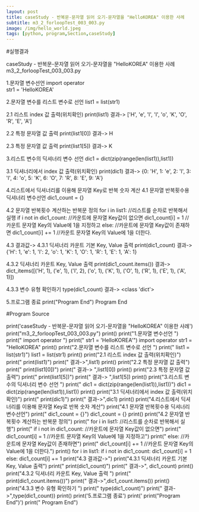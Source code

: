 ```yaml
---
layout: post
title: caseStudy - 반복문-문자열 읽어 오기-문자열을 "HelloKOREA" 이용한 사례
subtitle: m3_2_forloopTest_003_003.py
image: /img/hello_world.jpeg
tags: [python, program,Section,caseStudy]
---
```


#실행결과

caseStudy - 반복문-문자열 읽어 오기-문자열을 "HelloKOREA" 이용한 사례
m3_2_forloopTest_003_003.py

1.문자열 변수선언
  import operator    
  str1 = 'HelloKOREA'

2.문자열 변수를 리스트 변수로 선언
  list1 = list(str1)

2.1 리스트 index 값 출력(위치확인)
    print(list1)
    결과-> ['H', 'e', 'l', 'l', 'o', 'K', 'O', 'R', 'E', 'A']

2.2 특정 문자열 값 출력
    print(list1[0])
    결과->  H

2.3 특정 문자열 값 출력
    print(list1[5])
    결과->  K

3.리스트 변수의 딕셔너리 변수 선언
  dic1 = dict(zip(range(len(list1)),list1))

3.1 딕셔너리에서 index 값 출력(위치확인)
    print(dic1)
    결과-> {0: 'H', 1: 'e', 2: 'l', 3: 'l', 4: 'o', 5: 'K', 6: 'O', 7: 'R', 8: 'E', 9: 'A'}

4.리스트에서 딕셔너리를 이용해 문자열 Key로 반복 숫자 계산
4.1 문자열 반복횟수용 딕셔너리 변수선언
    dic1_count = {}

4.2 문자열 반복횟수 계산하는 반복문 정의
    for i in list1: //리스트를 순차로 반복해서 실행
        if i not in dic1_count: //카운트에 문자열 Key값이 없으면
              dic1_count[i] = 1 //카운트 문자열 Key의 Value에 1을 지정하고
        else: //카운트에 문자열 Key값이 존재하면
              dic1_count[i] += 1 //카운트 문자열 Key의 Value에 1을 더한다.

4.3 결과값->
4.3.1 딕셔너리 카운트 기본 Key, Value 출력
   print(dic1_count)
   결과-> {'H': 1, 'e': 1, 'l': 2, 'o': 1, 'K': 1, 'O': 1, 'R': 1, 'E': 1, 'A': 1}

4.3.2 딕셔너리 카운트 Key, Value 출력
   print(dic1_count.items())
   결과-> dict_items([('H', 1), ('e', 1), ('l', 2), ('o', 1), ('K', 1), ('O', 1), ('R', 1), ('E', 1), ('A', 1)])

4.3.3 변수 유형 확인하기
   type(dic1_count)
   결과-> <class 'dict'>

5.프로그램 종료
  print("Program End")
  Program End

#Program Source

print('caseStudy - 반복문-문자열 읽어 오기-문자열을 "HelloKOREA" 이용한 사례')
print("m3_2_forloopTest_003_003.py")
print()
print("1.문자열 변수선언 ")
print("  import operator    ")
print("  str1 = 'HelloKOREA'")
import operator
str1 = "HelloKOREA"
print()
print("2.문자열 변수를 리스트 변수로 선언 ")
print("  list1 = list(str1)")
list1 = list(str1)
print()
print("2.1 리스트 index 값 출력(위치확인)")
print("    print(list1)")
print("    결과->",list1)
print()
print("2.2 특정 문자열 값 출력")
print("    print(list1[0])")
print("    결과-> ",list1[0])
print()
print("2.3 특정 문자열 값 출력")
print("    print(list1[5])")
print("    결과-> ",list1[5])
print()
print("3.리스트 변수의 딕셔너리 변수 선언 ")
print("  dic1 = dict(zip(range(len(list1)),list1))")
dic1 = dict(zip(range(len(list1)),list1))
print()
print("3.1 딕셔너리에서 index 값 출력(위치확인)")
print("    print(dic1)")
print("    결과->",dic1)
print()
print("4.리스트에서 딕셔너리를 이용해 문자열 Key로 반복 숫자 계산")
print("4.1 문자열 반복횟수용 딕셔너리 변수선언")
print("    dic1_count = {}")
dic1_count = {}
print()
print("4.2 문자열 반복횟수 계산하는 반복문 정의")
print("    for i in list1: //리스트를 순차로 반복해서 실행")
print("        if i not in dic1_count: //카운트에 문자열 Key값이 없으면")
print("              dic1_count[i] = 1 //카운트 문자열 Key의 Value에 1을 지정하고")
print("        else: //카운트에 문자열 Key값이 존재하면")
print("              dic1_count[i] += 1 //카운트 문자열 Key의 Value에 1을 더한다.")
print()
for i in list1:
     if i not in dic1_count:
        dic1_count[i] = 1
     else:
        dic1_count[i] += 1
print("4.3 결과값->")
print("4.3.1 딕셔너리 카운트 기본 Key, Value 출력")
print("   print(dic1_count)")
print("   결과->", dic1_count)
print()
print("4.3.2 딕셔너리 카운트 Key, Value 출력 ")
print("   print(dic1_count.items())")
print("   결과->",dic1_count.items())
print()
print("4.3.3 변수 유형 확인하기 ")
print("   type(dic1_count)")
print("   결과->",type(dic1_count))
print()
print('5.프로그램 종료')
print('  print("Program End")')
print("  Program End")

